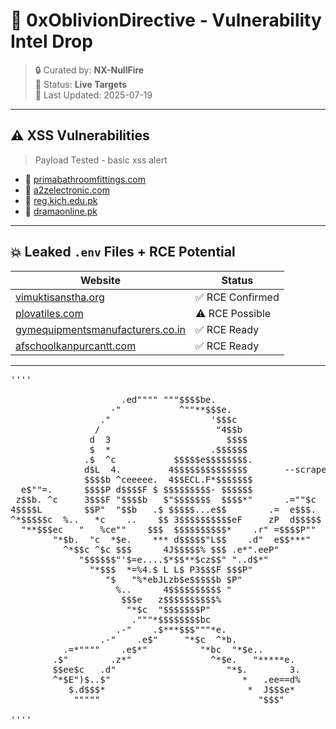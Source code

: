 # 🧠 0xOblivionDirective - Vulnerability Intel Drop

> 🔒 Curated by: **NX-NullFire**  
> 🧵 Status: **Live Targets**  
> 📆 Last Updated: 2025-07-19  

---

## ⚠️ XSS Vulnerabilities  
> Payload Tested - basic xss alert

- 🔗 [primabathroomfittings.com](https://www.primabathroomfittings.com/search.php?q=)
- 🔗 [a2zelectronic.com](https://www.a2zelectronic.com/search.php?q=)
- 🔗 [reg.kich.edu.pk](https://www.reg.kich.edu.pk/login.php?error=)
- 🔗 [dramaonline.pk](http://dramaonline.pk/search.php?q=)

---

## 💥 Leaked `.env` Files + RCE Potential

| Website | Status |
|--------|--------|
| [vimuktisanstha.org](https://vimuktisanstha.org/) | ✅ RCE Confirmed |
| [plovatiles.com](https://plovatiles.com/) | ⚠️ RCE Possible |
| [gymequipmentsmanufacturers.co.in](https://www.gymequipmentsmanufacturers.co.in/) | ✅ RCE Ready |
| [afschoolkanpurcantt.com](https://afschoolkanpurcantt.com/) | ✅ RCE Ready |

---
<pre>''''
                     
                     .ed"""" """$$$$be.
                   -"           ^""**$$$e.
                 ."                   '$$$c
                /                      "4$$b
               d  3                      $$$$
               $  *                   .$$$$$$
              .$  ^c           $$$$$e$$$$$$$$.
              d$L  4.         4$$$$$$$$$$$$$$       --scraped by
              $$$$b ^ceeeee.  4$$ECL.F*$$$$$$$               ~NX-NullFire
  e$""=.      $$$$P d$$$$F $ $$$$$$$$$- $$$$$$
 z$$b. ^c     3$$$F "$$$$b   $"$$$$$$$  $$$$*"      .=""$c
4$$$$L        $$P"  "$$b   .$ $$$$$...e$$        .=  e$$$.
^*$$$$$c  %..   *c    ..    $$ 3$$$$$$$$$$eF     zP  d$$$$$
  "**$$$ec   "   %ce""    $$$  $$$$$$$$$$*    .r" =$$$$P""
        "*$b.  "c  *$e.    *** d$$$$$"L$$    .d"  e$$***"
          ^*$$c ^$c $$$      4J$$$$$% $$$ .e*".eeP"
             "$$$$$$"'$=e....$*$$**$cz$$" "..d$*"
               "*$$$  *=%4.$ L L$ P3$$$F $$$P"
                  "$   "%*ebJLzb$e$$$$$b $P"
                    %..      4$$$$$$$$$$ "
                     $$$e   z$$$$$$$$$$%
                      "*$c  "$$$$$$$P"
                       ."""*$$$$$$$$bc
                    .-"    .$***$$$"""*e.
                 .-"    .e$"     "*$c  ^*b.
          .=*""""    .e$*"          "*bc  "*$e..
        .$"        .z*"               ^*$e.   "*****e.
        $$ee$c   .d"                     "*$.        3.
        ^*$E")$..$"                         *   .ee==d%
           $.d$$$*                           *  J$$$e*
            """""                              "$$$"

'''' </pre>
